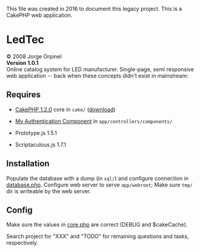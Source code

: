 This file was created in 2016 to document this legacy project.
This is a CakePHP web application.


# LedTec
© 2008 Jorge Orpinel  
**Version 1.0.1**  
Online catalog system for LED manufacturer.
Single-page, semi responsive web application -- back when these concepts didn't exist in mainstream:

## Requires

* [CakePHP 1.2.0](http://book.cakephp.org/1.2/en/) core  in `cake/` ([download](https://github.com/cakephp/cakephp/releases?after=1.2.1))
* [My Authentication Component](https://github.com/jorgeorpinel/cakephp-authentication) in `app/controllers/components/`


* Prototype.js 1.5.1
* Scriptaculous.js 1.7.1

## Installation

Populate the database with a dump (in `sql/`) and configure connection in [database.php](app/config/database.php).
Configure web server to serve `app/webroot`; Make sure `tmp/` dir is writeable by the web server.

## Config

Make sure the values in [core.php](app/config/core.php) are correct (DEBUG and $cakeCache).

Search project for "XXX" and "TODO" for remaining questions and tasks, respectively.
